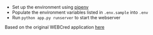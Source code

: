 - Set up the environment using [pipenv](https://github.com/pypa/pipenv)
- Populate the environment variables listed in `.env.sample` into `.env`
- Run `python app.py runserver` to start the webserver

Based on the original WEBCred application [here](https://github.com/Shriyanshagro/WEBCred)

